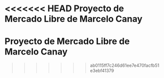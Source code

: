 <<<<<<< HEAD
Proyecto de Mercado Libre de Marcelo Canay
=======
# Proyecto de Mercado Libre de Marcelo Canay
>>>>>>> ab0115ff7c246d61ee7e470facfb51e3ebf41379
